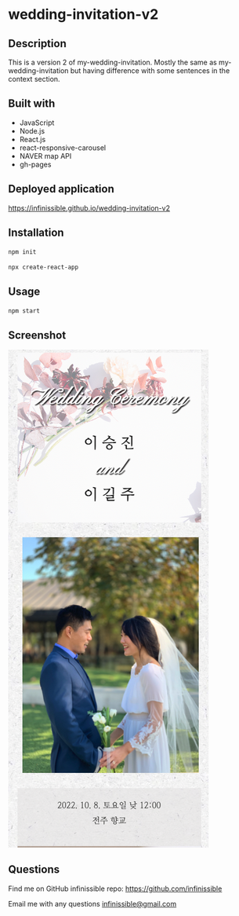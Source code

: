 # wedding-invitation-v2

## Description

This is a version 2 of my-wedding-invitation. Mostly the same as my-wedding-invitation but having difference with some sentences in the context section.

## Built with

- JavaScript
- Node.js
- React.js
- react-responsive-carousel
- NAVER map API
- gh-pages

## Deployed application

https://infinissible.github.io/wedding-invitation-v2

## Installation

`npm init`

`npx create-react-app`

## Usage

`npm start`

## Screenshot

<img src='./src/assets/jpg/readme.png'>

## Questions

Find me on GitHub
infinissible
repo: https://github.com/infinissible

Email me with any questions
infinissible@gmail.com
